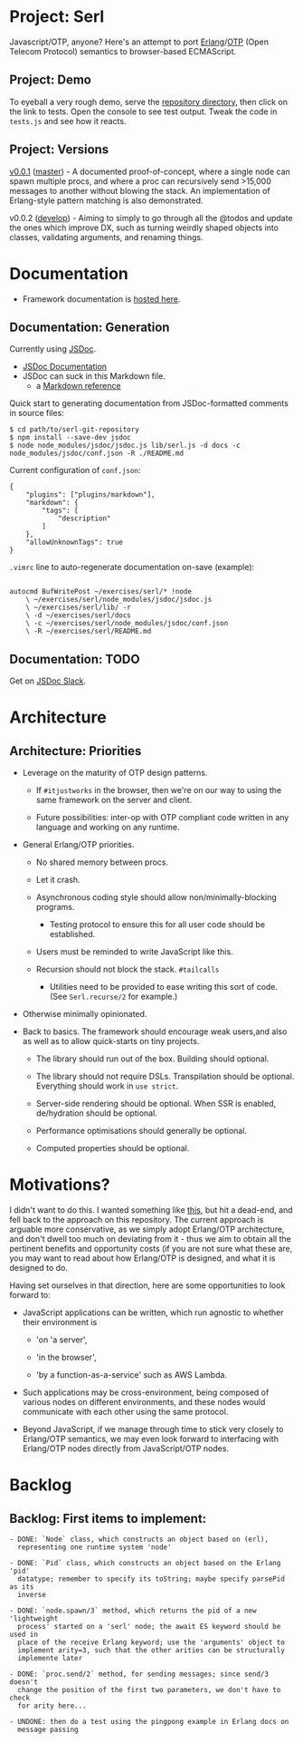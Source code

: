 # Project: Serl

Javascript/OTP, anyone? Here's an attempt to port
[Erlang](https://erlang.org/doc/getting_started/intro.html)/[OTP](https://erlang.org/doc/design_principles/des_princ.html)
(Open Telecom Protocol) semantics to browser-based ECMAScript.

## Project: Demo

To eyeball a very rough demo, serve the [repository
directory](https://github.com/jerng/serl), then click on the link to tests. Open
the console to see test output. Tweak the code in `tests.js` and see how it
reacts.

## Project: Versions 

[v0.0.1](https://github.com/jerng/serl/tree/v0.0.1)
([master](https://github.com/jerng/serl/tree/master)) - A documented
proof-of-concept, where a single node can spawn multiple procs, and where a proc
can recursively send >15,000 messages to another without blowing the stack. An
implementation of Erlang-style pattern matching is also demonstrated.

v0.0.2 ([develop](https://github.com/jerng/serl/tree/develop)) - Aiming to
simply to go through all the @todos and update the ones which improve DX, such
as turning weirdly shaped objects into classes, validating arguments, and
renaming things.

# Documentation

- Framework documentation is [hosted here](https://jerng.github.io/serl/).

## Documentation: Generation

Currently using [JSDoc](https://www.npmjs.com/package/jsdoc). 
* [JSDoc Documentation](https://jsdoc.app)
* JSDoc can suck in this Markdown file.
  * a [Markdown reference](https://en.support.wordpress.com/markdown-quick-reference/)

Quick start to generating documentation from JSDoc-formatted comments in source files:

```
$ cd path/to/serl-git-repository
$ npm install --save-dev jsdoc
$ node node_modules/jsdoc/jsdoc.js lib/serl.js -d docs -c node_modules/jsdoc/conf.json -R ./README.md
```
Current configuration of `conf.json`:
```
{
    "plugins": ["plugins/markdown"],
    "markdown": {
        "tags": [
            "description"
        ]
    },
    "allowUnknownTags": true
}
```
`.vimrc` line to auto-regenerate documentation on-save (example):
```

autocmd BufWritePost ~/exercises/serl/* !node 
    \ ~/exercises/serl/node_modules/jsdoc/jsdoc.js
    \ ~/exercises/serl/lib/ -r
    \ -d ~/exercises/serl/docs
    \ -c ~/exercises/serl/node_modules/jsdoc/conf.json
    \ -R ~/exercises/serl/README.md
```
## Documentation: TODO

Get on [JSDoc Slack](https://jsdoc-slack.appspot.com/).

# Architecture

## Architecture: Priorities

- Leverage on the maturity of OTP design patterns.

    - If `#itjustworks` in the browser, then we're on our way to using the same
      framework on the server and client.

    - Future possibilities: inter-op with OTP compliant code written in any
      language and working on any runtime. 

- General Erlang/OTP priorities.

    - No shared memory between procs.

    - Let it crash.

    - Asynchronous coding style should allow non/minimally-blocking programs.

        - Testing protocol to ensure this for all user code should be
          established.

    - Users must be reminded to write JavaScript like this.

    - Recursion should not block the stack. `#tailcalls`

        - Utilities need to be provided to ease writing this sort of code. (See
          `Serl.recurse/2` for example.)

- Otherwise minimally opinionated.

- Back to basics. The framework should encourage weak users,and also as well as
  to allow quick-starts on tiny projects.

    - The library should run out of the box. Building should optional.

    - The library should not require DSLs. Transpilation should be
      optional. Everything should work in `use strict`.

    - Server-side rendering should be optional. When SSR is enabled, de/hydration
      should be optional.

    - Performance optimisations should generally be optional.

    - Computed properties should be optional.

# Motivations?

I didn't want to do this. I wanted something like
[this](https://github.com/jerng/justjsf#versions-current-branch), but hit a
dead-end, and fell back to the approach on this repository. The current approach
is arguable more conservative, as we simply adopt Erlang/OTP architecture, and
don't dwell too much on deviating from it - thus we aim to obtain all the
pertinent benefits and opportunity costs (if you are not sure what these are,
you may want to read about how Erlang/OTP is designed, and what it is designed
to do.

Having set ourselves in that direction, here are some opportunities to look
forward to:

- JavaScript applications can be written, which run agnostic to whether their
  environment is 
  
  - 'on 'a server', 
  
  - 'in the browser',
  
  - 'by a function-as-a-service' such as AWS Lambda.

- Such applications may be cross-environment, being composed of various nodes
  on different environments, and these nodes would communicate with each other
  using the same protocol.

- Beyond JavaScript, if we manage through time to stick very closely to
  Erlang/OTP semantics, we may even look forward to interfacing with Erlang/OTP
  nodes directly from JavaScript/OTP nodes.

# Backlog

## Backlog: First items to implement:

    - DONE: `Node` class, which constructs an object based on (erl),
      representing one runtime system 'node'
    
    - DONE: `Pid` class, which constructs an object based on the Erlang 'pid'
      datatype; remember to specify its toString; maybe specify parsePid as its
      inverse

    - DONE: `node.spawn/3` method, which returns the pid of a new 'lightweight
      process' started on a 'serl' node; the await ES keyword should be used in
      place of the receive Erlang keyword; use the 'arguments' object to
      implement arity=3, such that the other arities can be structurally
      implemente later

    - DONE: `proc.send/2` method, for sending messages; since send/3 doesn't
      change the position of the first two parameters, we don't have to check
      for arity here...

    - UNDONE: then do a test using the pingpong example in Erlang docs on
      message passing

